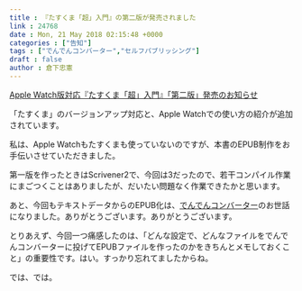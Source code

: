 ```yaml
---
title : 『たすくま「超」入門』の第二版が発売されました
link : 24768
date : Mon, 21 May 2018 02:15:48 +0000
categories : ["告知"]
tags : ["でんでんコンバーター","セルフパブリッシング"]
draft : false
author : 倉下忠憲
---
```


<a href="http://kaji-raku.net/lifehack/task/taskuma/4180">Apple Watch版対応『たすくま「超」入門』「第二版」発売のお知らせ</a>

「たすくま」のバージョンアップ対応と、Apple Watchでの使い方の紹介が追加されています。

私は、Apple Watchもたすくまも使っていないのですが、本書のEPUB制作をお手伝いさせていただきました。

第一版を作ったときはScrivener2で、今回は3だったので、若干コンパイル作業にまごつくことはありましたが、だいたい問題なく作業できたかと思います。

あと、今回もテキストデータからのEPUB化は、<a href="https://conv.denshochan.com/">でんでんコンバーター</a>のお世話になりました。ありがとうございます。ありがとうございます。

とりあえず、今回一つ痛感したのは、「どんな設定で、どんなファイルをでんでんコンバーターに投げてEPUBファイルを作ったのかをきちんとメモしておくこと」の重要性です。はい。すっかり忘れてましたからね。

では、では。
